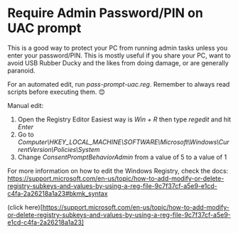 # Require Admin Password/PIN on UAC prompt

This is a good way to protect your PC from running admin tasks unless you enter your password/PIN. This is mostly useful if you share your PC, want to avoid USB Rubber Ducky and the likes from doing damage, or are generally paranoid.

For an automated edit, run _pass-prompt-uac.reg_.
Remember to always read scripts before executing them. 😊

Manual edit:

1. Open the Registry Editor
   Easiest way is _Win + R_ then type _regedit_ and hit _Enter_
2. Go to _Computer\HKEY_LOCAL_MACHINE\SOFTWARE\Microsoft\Windows\CurrentVersion\Policies\System_
3. Change _ConsentPromptBehaviorAdmin_ from a value of 5 to a value of 1

For more information on how to edit the Windows Registry, check the docs: https://support.microsoft.com/en-us/topic/how-to-add-modify-or-delete-registry-subkeys-and-values-by-using-a-reg-file-9c7f37cf-a5e9-e1cd-c4fa-2a26218a1a23#bkmk_syntax

(click here)[https://support.microsoft.com/en-us/topic/how-to-add-modify-or-delete-registry-subkeys-and-values-by-using-a-reg-file-9c7f37cf-a5e9-e1cd-c4fa-2a26218a1a23]
